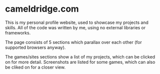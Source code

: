 cameldridge.com
===========

This is my personal profile website, used to showcase my projects and skills.
All of the code was written by me, using no external libraries or frameworks.

The page consists of 5 sections which parallax over each other (for supported
browsers anyway).

The games/sites sections show a list of my projects, which can be clicked on for
more detail. Screenshots are listed for some games, which can also be cliked on
for a closer view.